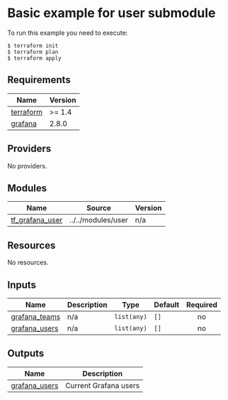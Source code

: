 # Basic example for user submodule

To run this example you need to execute:

```
$ terraform init
$ terraform plan
$ terraform apply
```

<!-- BEGIN_TF_DOCS -->
## Requirements

| Name | Version |
|------|---------|
| <a name="requirement_terraform"></a> [terraform](#requirement\_terraform) | >= 1.4 |
| <a name="requirement_grafana"></a> [grafana](#requirement\_grafana) | 2.8.0 |

## Providers

No providers.

## Modules

| Name | Source | Version |
|------|--------|---------|
| <a name="module_tf_grafana_user"></a> [tf\_grafana\_user](#module\_tf\_grafana\_user) | ../../modules/user | n/a |

## Resources

No resources.

## Inputs

| Name | Description | Type | Default | Required |
|------|-------------|------|---------|:--------:|
| <a name="input_grafana_teams"></a> [grafana\_teams](#input\_grafana\_teams) | n/a | `list(any)` | `[]` | no |
| <a name="input_grafana_users"></a> [grafana\_users](#input\_grafana\_users) | n/a | `list(any)` | `[]` | no |

## Outputs

| Name | Description |
|------|-------------|
| <a name="output_grafana_users"></a> [grafana\_users](#output\_grafana\_users) | Current Grafana users |
<!-- END_TF_DOCS -->
